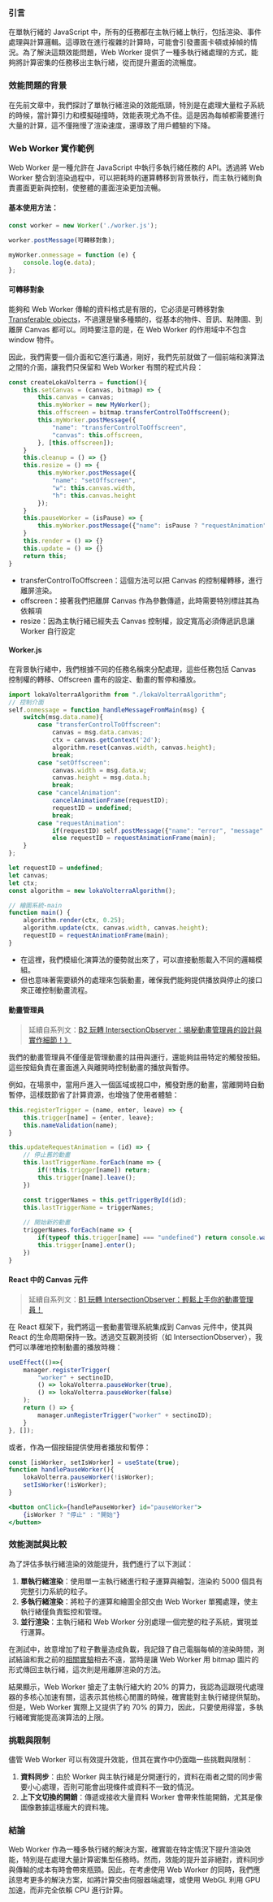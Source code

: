 ### 引言
在單執行緒的 JavaScript 中，所有的任務都在主執行緒上執行，包括渲染、事件處理與計算邏輯。這導致在進行複雜的計算時，可能會引發畫面卡頓或掉幀的情況。為了解決這類效能問題，Web Worker 提供了一種多執行緒處理的方式，能夠將計算密集的任務移出主執行緒，從而提升畫面的流暢度。

### 效能問題的背景
在先前文章中，我們探討了單執行緒渲染的效能瓶頸，特別是在處理大量粒子系統的時候，當計算引力和模擬碰撞時，效能表現尤為不佳。這是因為每幀都需要進行大量的計算，這不僅拖慢了渲染速度，還導致了用戶體驗的下降。

### Web Worker 實作範例
Web Worker 是一種允許在 JavaScript 中執行多執行緒任務的 API。透過將 Web Worker 整合到渲染過程中，可以把耗時的運算轉移到背景執行，而主執行緒則負責畫面更新與控制，使整體的畫面渲染更加流暢。

#### 基本使用方法：
```javascript
const worker = new Worker('./worker.js');

worker.postMessage(可轉移對象);

myWorker.onmessage = function (e) {
    console.log(e.data);
};
```

#### 可轉移對象
能夠和 Web Worker 傳輸的資料格式是有限的，它必須是可轉移對象[Transferable objects](https://developer.mozilla.org/en-US/docs/Web/API/Web_Workers_API/Transferable_objects)，不過還是蠻多種類的，從基本的物件、音訊、點陣圖、到離屏 Canvas 都可以。同時要注意的是，在 Web Worker 的作用域中不包含 window 物件。

因此，我們需要一個介面和它進行溝通，剛好，我們先前就做了一個前端和演算法之間的介面，讓我們只保留和 Web Worker 有關的程式片段：
```javascript
const createLokaVolterra = function(){
	this.setCanvas = (canvas, bitmap) => {
        this.canvas = canvas;
		this.myWorker = new MyWorker();
		this.offscreen = bitmap.transferControlToOffscreen();
		this.myWorker.postMessage({
			"name": "transferControlToOffscreen",
			"canvas": this.offscreen,
		}, [this.offscreen]);
	}
	this.cleanup = () => {}
	this.resize = () => {
		this.myWorker.postMessage({
			"name": "setOffscreen",
			"w": this.canvas.width,
			"h": this.canvas.height
		});
	}
	this.pauseWorker = (isPause) => {
		this.myWorker.postMessage({"name": isPause ? "requestAnimation" : "cancelAnimation"});
	}
	this.render = () => {}
	this.update = () => {}
	return this;
}
```
* transferControlToOffscreen：這個方法可以把 Canvas 的控制權轉移，進行離屏渲染。
* offscreen：接著我們把離屏 Canvas 作為參數傳遞，此時需要特別標註其為依賴項
* resize：因為主執行緒已經失去 Canvas 控制權，設定寬高必須傳遞訊息讓 Worker 自行設定

#### Worker.js
在背景執行緒中，我們根據不同的任務名稱來分配處理，這些任務包括 Canvas 控制權的轉移、Offscreen 畫布的設定、動畫的暫停和播放。

```javascript
import lokaVolterraAlgorithm from "./lokaVolterraAlgorithm";
// 控制介面
self.onmessage = function handleMessageFromMain(msg) {
    switch(msg.data.name){
        case "transferControlToOffscreen":
			canvas = msg.data.canvas;
			ctx = canvas.getContext('2d');
			algorithm.reset(canvas.width, canvas.height);
			break;
		case "setOffscreen":
            canvas.width = msg.data.w;
            canvas.height = msg.data.h;
			break;
		case "cancelAnimation":
			cancelAnimationFrame(requestID);
			requestID = undefined;
			break;
		case "requestAnimation":
			if(requestID) self.postMessage({"name": "error", "message": "requestAnimation existed"});
			else requestID = requestAnimationFrame(main);
    }
};

let requestID = undefined;
let canvas;
let ctx;
const algorithm = new lokaVolterraAlgorithm();

// 繪圖系統-main
function main() {
	algorithm.render(ctx, 0.25);
	algorithm.update(ctx, canvas.width, canvas.height);
	requestID = requestAnimationFrame(main);
}
```
* 在這裡，我們模組化演算法的優勢就出來了，可以直接動態載入不同的邏輯模組。
* 但也意味著需要額外的處理來包裝動畫，確保我們能夠提供播放與停止的接口來正確控制動畫流程。

#### 動畫管理員
> 延續自系列文：[B2 玩轉 IntersectionObserver：揭秘動畫管理員的設計與實作細節！》](https://ithelp.ithome.com.tw/articles/10355832)

我們的動畫管理員不僅僅是管理動畫的註冊與運行，還能夠註冊特定的觸發按鈕。這些按鈕負責在畫面進入與離開時控制動畫的播放與暫停。

例如，在場景中，當用戶進入一個區域或視口中，觸發對應的動畫，當離開時自動暫停，這樣既節省了計算資源，也增強了使用者體驗：
```javascript
this.registerTrigger = (name, enter, leave) => {
    this.trigger[name] = {enter, leave};
    this.nameValidation(name);
}
```
```javascript
this.updateRequestAnimation = (id) => {
    // 停止舊的動畫
    this.lastTriggerName.forEach(name => {
        if(!this.trigger[name]) return;
        this.trigger[name].leave();
    })

    const triggerNames = this.getTriggerById(id);
    this.lastTriggerName = triggerNames;
    
    // 開始新的動畫
    triggerNames.forEach(name => {
        if(typeof this.trigger[name] === "undefined") return console.warn("invalid trigger");
        this.trigger[name].enter();
    })
}
```

#### React 中的 Canvas 元件
> 延續自系列文：[B1 玩轉 IntersectionObserver：輕鬆上手你的動畫管理員！](https://ithelp.ithome.com.tw/articles/10355796)

在 React 框架下，我們將這一套動畫管理系統集成到 Canvas 元件中，使其與 React 的生命周期保持一致。透過交互觀測技術（如 IntersectionObserver），我們可以準確地控制動畫的播放時機：
```jsx
useEffect(()=>{
    manager.registerTrigger(
        "worker" + sectinoID, 
        () => lokaVolterra.pauseWorker(true), 
        () => lokaVolterra.pauseWorker(false)
    );
    return () => {
        manager.unRegisterTrigger("worker" + sectinoID);
    }
}, []);
```
或者，作為一個按鈕提供使用者播放和暫停：
```jsx
const [isWorker, setIsWorker] = useState(true);
function handlePauseWorker(){
    lokaVolterra.pauseWorker(!isWorker);
    setIsWorker(!isWorker);
}

<button onClick={handlePauseWorker} id="pauseWorker">
    {isWorker ? "停止" : "開始"}
</button>
```

### 效能測試與比較
為了評估多執行緒渲染的效能提升，我們進行了以下測試：

1. **單執行緒渲染**：使用單一主執行緒進行粒子運算與繪製，渲染約 5000 個具有完整引力系統的粒子。
2. **多執行緒渲染**：將粒子的運算和繪圖全部交由 Web Worker 單獨處理，使主執行緒僅負責監控和管理。
3. **並行渲染**：主執行緒和 Web Worker 分別處理一個完整的粒子系統，實現並行運算。

在測試中，故意增加了粒子數量造成負載，我記錄了自己電腦每幀的渲染時間，測試結論和我之前的[相關實驗](https://ithelp.ithome.com.tw/articles/10341355)相去不遠，當時是讓 Web Worker 用 bitmap 圖片的形式傳回主執行緒，這次則是用離屏渲染的方法。

結果顯示，Web Worker 搶走了主執行緒大約 20% 的算力，我認為這跟現代處理器的多核心加速有關，這表示其他核心閒置的時候，確實能對主執行緒提供幫助。但是，Web Worker 實際上又提供了約 70% 的算力，因此，只要使用得當，多執行緒確實能提高演算法的上限。

### 挑戰與限制
儘管 Web Worker 可以有效提升效能，但其在實作中仍面臨一些挑戰與限制：

1. **資料同步**：由於 Worker 與主執行緒是分開運行的，資料在兩者之間的同步需要小心處理，否則可能會出現條件或資料不一致的情況。
2. **上下文切換的開銷**：傳遞或接收大量資料 Worker 會帶來性能開銷，尤其是像圖像數據這樣龐大的資料塊。

### 結論
Web Worker 作為一種多執行緒的解決方案，確實能在特定情況下提升渲染效能，特別是在處理大量計算密集型任務時。然而，效能的提升並非絕對，資料同步與傳輸的成本有時會帶來瓶頸。因此，在考慮使用 Web Worker 的同時，我們應該思考更多的解決方案，如將計算交由伺服器端處理，或使用 WebGL 利用 GPU 加速，而非完全依賴 CPU 進行計算。